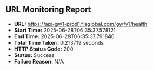 ## URL Monitoring Report

- **URL:** https://api-gw1-prod1.fisglobal.com/gw/v1/health
- **Start Time:** 2025-06-28T06:35:37.578121
- **End Time:** 2025-06-28T06:35:37.791840
- **Total Time Taken:** 0.213719 seconds
- **HTTP Status Code:** 200
- **Status:** Success
- **Failure Reason:** N/A
